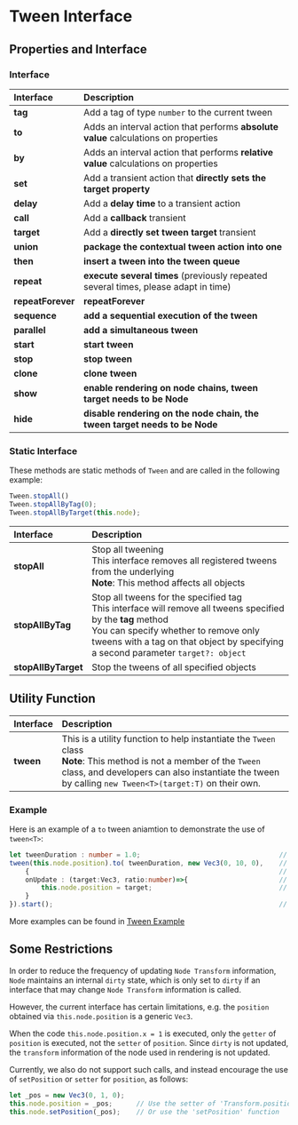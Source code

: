 # Tween Interface

## Properties and Interface

### Interface

| Interface         | Description                                     |
| :---------------- | :------------------------------------------ |
| **tag**           | Add a tag of type `number` to the current tween |
| **to**            | Adds an interval action that performs **absolute value** calculations on properties |
| **by**            | Adds an interval action that performs **relative value** calculations on properties |
| **set**           | Add a transient action that **directly sets the target property** |
| **delay**         | Add a **delay time** to a transient action |
| **call**          | Add a **callback** transient
| **target**        | Add a **directly set tween target** transient
| **union**         | **package the contextual tween action into one** |
| **then**          | **insert a tween into the tween queue** |
| **repeat**        | **execute several times** (previously repeated several times, please adapt in time) |
| **repeatForever** | **repeatForever** | **repeatForever** |
| **sequence**      | **add a sequential execution of the tween** |
| **parallel**      | **add a simultaneous tween** |
| **start**         | **start tween** |
| **stop**          | **stop tween** |
| **clone**         | **clone tween** |
| **show**          | **enable rendering on node chains, tween target needs to be Node** |
| **hide**          | **disable rendering on the node chain, the tween target needs to be Node** |

### Static Interface

These methods are static methods of `Tween` and are called in the following example:

```ts
Tween.stopAll()
Tween.stopAllByTag(0);
Tween.stopAllByTarget(this.node);
```

| Interface | Description |
| :--- | :--- |
| **stopAll**         | Stop all tweening <br> This interface removes all registered tweens from the underlying <br> **Note**: This method affects all objects |
| **stopAllByTag**    | Stop all tweens for the specified tag <br> This interface will remove all tweens specified by the **tag** method <br> You can specify whether to remove only tweens with a tag on that object by specifying a second parameter `target?: object` |
| **stopAllByTarget** | Stop the tweens of all specified objects |

## Utility Function

|Interface| Description |
|:-- |:--|
| **tween<T>** | This is a utility function to help instantiate the `Tween` class <br> **Note**: This method is not a member of the `Tween` class, and developers can also instantiate the tween by calling `new Tween<T>(target:T)` on their own. |

### Example

Here is an example of a `to` tween aniamtion to demonstrate the use of `tween<T>`:

```ts
let tweenDuration : number = 1.0;                                   // Duration of the tween
tween(this.node.position).to( tweenDuration, new Vec3(0, 10, 0),    // Here takes the target of the node's position
    {                                                               // Interface implementation of 'ITweenOption'.
    onUpdate : (target:Vec3, ratio:number)=>{                       // onUpdate accepts the current tween progress
        this.node.position = target;                                // Assign the position of the node to the result calculated by the tween system
    }
}).start();                                                         // Start the tween by calling 'start' function
```

More examples can be found in [Tween Example](tween-example.md)

## Some Restrictions

In order to reduce the frequency of updating `Node Transform` information, `Node` maintains an internal `dirty` state, which is only set to `dirty` if an interface that may change `Node Transform` information is called.

However, the current interface has certain limitations, e.g. the `position` obtained via `this.node.position` is a generic `Vec3`.

When the code `this.node.position.x = 1` is executed, only the `getter` of `position` is executed, not the `setter` of `position`. Since `dirty` is not updated, the `transform` information of the node used in rendering is not updated.

Currently, we also do not support such calls, and instead encourage the use of `setPosition` or `setter` for `position`, as follows:

```typescript
let _pos = new Vec3(0, 1, 0);
this.node.position = _pos;      // Use the setter of 'Transform.position'
this.node.setPosition(_pos);    // Or use the 'setPosition' function
```
